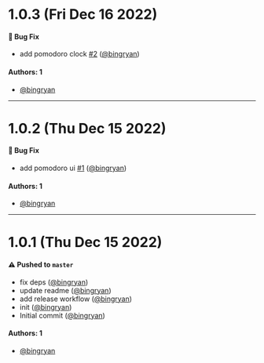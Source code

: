 # 1.0.3 (Fri Dec 16 2022)

#### 🐛 Bug Fix

- add pomodoro clock [#2](https://github.com/bingryan/obsidian-widgets-plugin/pull/2) ([@bingryan](https://github.com/bingryan))

#### Authors: 1

- [@bingryan](https://github.com/bingryan)

---

# 1.0.2 (Thu Dec 15 2022)

#### 🐛 Bug Fix

- add pomodoro ui [#1](https://github.com/bingryan/obsidian-widgets-plugin/pull/1) ([@bingryan](https://github.com/bingryan))

#### Authors: 1

- [@bingryan](https://github.com/bingryan)

---

# 1.0.1 (Thu Dec 15 2022)

#### ⚠️ Pushed to `master`

- fix deps ([@bingryan](https://github.com/bingryan))
- update readme ([@bingryan](https://github.com/bingryan))
- add release workflow ([@bingryan](https://github.com/bingryan))
- init ([@bingryan](https://github.com/bingryan))
- Initial commit ([@bingryan](https://github.com/bingryan))

#### Authors: 1

- [@bingryan](https://github.com/bingryan)
